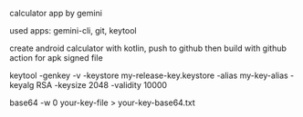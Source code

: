 calculator app by gemini

used apps: gemini-cli, git, keytool

create android calculator with kotlin, push to github then build with github action for apk signed file

keytool -genkey -v -keystore my-release-key.keystore -alias my-key-alias -keyalg RSA -keysize 2048 -validity 10000

base64 -w 0 your-key-file > your-key-base64.txt


